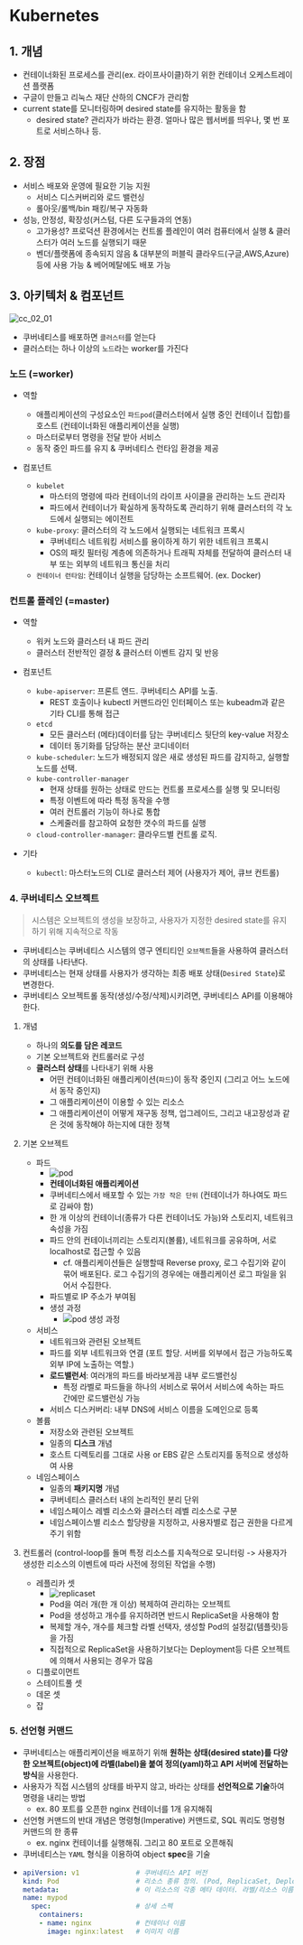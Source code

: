 # Kubernetes

## 1. 개념
- 컨테이너화된 프로세스를 관리(ex. 라이프사이클)하기 위한 컨테이너 오케스트레이션 플랫폼
- 구글이 만들고 리눅스 재단 산하의 CNCF가 관리함
- current state를 모니터링하며 desired state를 유지하는 활동을 함
    * desired state? 관리자가 바라는 환경. 얼마나 많은 웹서버를 띄우나, 몇 번 포트로 서비스하나 등.


## 2. 장점
- 서비스 배포와 운영에 필요한 기능 지원
    * 서비스 디스커버리와 로드 밸런싱
    * 롤아웃/롤백/bin 패킹/복구 자동화
- 성능, 안정성, 확장성(커스텀, 다른 도구들과의 연동)
    * 고가용성? 프로덕션 환경에서는 컨트롤 플레인이 여러 컴퓨터에서 실행 & 클러스터가 여러 노드를 실행되기 때문
    * 벤더/플랫폼에 종속되지 않음 & 대부분의 퍼블릭 클라우드(구글,AWS,Azure)등에 사용 가능 & 베어메탈에도 배포 가능


## 3. 아키텍처 & 컴포넌트
![cc_02_01](../images/cc_02_01.svg)

- 쿠버네티스를 배포하면 `클러스터`를 얻는다
- 클러스터는 하나 이상의 `노드`라는 worker를 가진다

### 노드 (=worker)
* 역할
  + 애플리케이션의 구성요소인 `파드pod`(클러스터에서 실행 중인 컨테이너 집합)를 호스트 (컨테이너화된 애플리케이션을 실행)
  + 마스터로부터 명령을 전달 받아 서비스
  + 동작 중인 파드를 유지 & 쿠버네티스 런타임 환경을 제공

* 컴포넌트
  + `kubelet`
     - 마스터의 명령에 따라 컨테이너의 라이프 사이클을 관리하는 노드 관리자
     - 파드에서 컨테이너가 확실하게 동작하도록 관리하기 위해 클러스터의 각 노드에서 실행되는 에이전트
  + `kube-proxy`: 클러스터의 각 노드에서 실행되는 네트워크 프록시
     - 쿠버네티스 네트워킹 서비스를 용이하게 하기 위한 네트워크 프록시
     - OS의 패킷 필터링 계층에 의존하거나 트래픽 자체를 전달하여 클러스터 내부 또는 외부의 네트워크 통신을 처리
  + `컨테이너 런타임`: 컨테이너 실행을 담당하는 소프트웨어. (ex. Docker)


### 컨트롤 플레인 (=master)
* 역할
  + 워커 노드와 클러스터 내 파드 관리
  + 클러스터 전반적인 결정 & 클러스터 이벤트 감지 및 반응

* 컴포넌트
  + `kube-apiserver`: 프론트 엔드. 쿠버네티스 API를 노출.
     - REST 호출이나 kubectl 커맨드라인 인터페이스 또는 kubeadm과 같은 기타 CLI를 통해 접근 
  + `etcd`
     - 모든 클러스터 (메타)데이터를 담는 쿠버네티스 뒷단의 key-value 저장소
     - 데이터 동기화를 담당하는 분산 코디네이터
  + `kube-scheduler`: 노드가 배정되지 않은 새로 생성된 파드를 감지하고, 실행할 노드를 선택.
  + `kube-controller-manager`
     - 현재 상태를 원하는 상태로 만드는 컨트롤 프로세스를 실행 및 모니터링
     - 특정 이벤트에 따라 특정 동작을 수행
     - 여러 컨트롤러 기능이 하나로 통합
     - 스케줄러를 참고하여 요청한 갯수의 파드를 실행
  + `cloud-controller-manager`: 클라우드별 컨트롤 로직.

* 기타
  + `kubectl`: 마스터노드의 CLI로 클러스터 제어 (사용자가 제어, 큐브 컨트롤)


### 4. 쿠버네티스 오브젝트
> 시스템은 오브젝트의 생성을 보장하고, 사용자가 지정한 desired state를 유지하기 위해 지속적으로 작동
- 쿠버네티스는 쿠버네티스 시스템의 영구 엔티티인 `오브젝트`들을 사용하여 클러스터의 상태를 나타낸다.
- 쿠버네티스는 현재 상태를 사용자가 생각하는 최종 배포 상태(`Desired State`)로 변경한다.
- 쿠버네티스 오브젝트롤 동작(생성/수정/삭제)시키려면, 쿠버네티스 API를 이용해야 한다.

1. 개념
    - 하나의 **의도를 담은 레코드**
    - 기본 오브젝트와 컨트롤러로 구성
    - **클러스터 상태**를 나타내기 위해 사용
        - 어떤 컨테이너화된 애플리케이션(`파드`)이 동작 중인지 (그리고 어느 노드에서 동작 중인지)
        - 그 애플리케이션이 이용할 수 있는 리소스
        - 그 애플리케이션이 어떻게 재구동 정책, 업그레이드, 그리고 내고장성과 같은 것에 동작해야 하는지에 대한 정책

2. 기본 오브젝트
    - 파드
        * ![pod](../images/cc_0202_01.png)
        * **컨테이너화된 애플리케이션**
        * 쿠버네티스에서 배포할 수 있는 `가장 작은 단위` (컨테이너가 하나여도 파드로 감싸야 함)
        * 한 개 이상의 컨테이너(종류가 다른 컨테이너도 가능)와 스토리지, 네트워크 속성을 가짐
        * 파드 안의 컨테이너끼리는 스토리지(볼륨), 네트워크를 공유하며, 서로 localhost로 접근할 수 있음
            + cf. 애플리케이션들은 실행할때 Reverse proxy, 로그 수집기와 같이 묶어 배포된다. 로그 수집기의 경우에는 애플리케이션 로그 파일을 읽어서 수집한다. 
        * 파드별로 IP 주소가 부여됨
        * 생성 과정
            + ![pod 생성 과정](../images/cc_0202_03.png)
    - 서비스
        * 네트워크와 관련된 오브젝트
        * 파드를 외부 네트워크와 연결 (포트 할당. 서버를 외부에서 접근 가능하도록 외부 IP에 노출하는 역할.)
        * **로드밸런서**: 여러개의 파드를 바라보게끔 내부 로드밸런싱
            + 특정 라벨로 파드들을 하나의 서비스로 묶어서 서비스에 속하는 파드 간에만 로드밸런싱 가능
        * 서비스 디스커버리: 내부 DNS에 서비스 이름을 도메인으로 등록
    - 볼륨
        * 저장소와 관련된 오브젝트
        * 일종의 **디스크** 개념
        * 호스트 디렉토리를 그대로 사용 or EBS 같은 스토리지를 동적으로 생성하여 사용
    - 네임스페이스
        * 일종의 **패키지명** 개념
        * 쿠버네티스 클러스터 내의 논리적인 분리 단위
        * 네임스페이스 레벨 리소스와 클러스터 레벨 리소스로 구분
        * 네임스페이스별 리소스 할당량을 지정하고, 사용자별로 접근 권한을 다르게 주기 위함

3. 컨트롤러 (control-loop를 돌며 특정 리소스를 지속적으로 모니터링 -> 사용자가 생성한 리소스의 이벤트에 따라 사전에 정의된 작업을 수행)
    - 레플리카 셋
        * ![replicaset](../images/cc_0202_02.png)
        * Pod을 여러 개(한 개 이상) 복제하여 관리하는 오브젝트
        * Pod을 생성하고 개수를 유지하려면 반드시 ReplicaSet을 사용해야 함
        * 복제할 개수, 개수를 체크할 라벨 선택자, 생성할 Pod의 설정값(템플릿)등을 가짐
        * 직접적으로 ReplicaSet을 사용하기보다는 Deployment등 다른 오브젝트에 의해서 사용되는 경우가 많음
    - 디플로이먼트
    - 스테이트풀 셋
    - 데몬 셋
    - 잡


### 5. 선언형 커맨드
- 쿠버네티스는 애플리케이션을 배포하기 위해 **원하는 상태(desired state)를 다양한 오브젝트(object)에 라벨(label)을 붙여 정의(yaml)하고 API 서버에 전달하는 방식**을 사용한다.
- 사용자가 직접 시스템의 상태를 바꾸지 않고, 바라는 상태를 **선언적으로 기술**하여 명령을 내리는 방법
    * ex. 80 포트를 오픈한 nginx 컨테이너를 1개 유지해줘 
- 선언형 커맨드의 반대 개념은 명령형(Imperative) 커맨드로, SQL 쿼리도 명령형 커맨드의 한 종류
    * ex. nginx 컨테이너를 실행해줘. 그리고 80 포트로 오픈해줘
- 쿠버네티스는 `YAML` 형식을 이용하여 object **spec**을 기술
- ```yaml
  apiVersion: v1              # 쿠버네티스 API 버전
  kind: Pod                   # 리소스 종류 정의. (Pod, ReplicaSet, Deployment, Service, ...)
  metadata:                   # 이 리소스의 각종 메타 데이터. 라벨/리소스 이름
  name: mypod
    spec:                     # 상세 스펙
      containers:
      - name: nginx           # 컨테이너 이름
        image: nginx:latest   # 이미지 이름
  ```